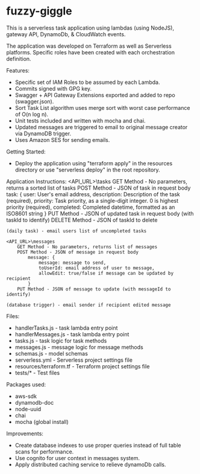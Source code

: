# fuzzy-giggle

This is a serverless task application using lambdas (using NodeJS), gateway API, DynamoDb, & CloudWatch events.  

The application was developed on Terraform as well as Serverless platforms. Specific roles have been created with each orchestration definition. 

Features:
* Specific set of IAM Roles to be assumed by each Lambda.
* Commits signed with GPG key.
* Swagger + API Gateway Extensions exported and added to repo (swagger.json).
* Sort Task List algorithm uses merge sort with worst case performance of O(n log n).
* Unit tests included and written with mocha and chai.
* Updated messages are triggered to email to original message creator via DynamoDB trigger.
* Uses Amazon SES for sending emails.

Getting Started:
* Deploy the application using "terraform apply" in the resources directory or use "serverless deploy" in the root repository. 

Application Instructions:
    <API_URL>\tasks
        GET Method - No parameters, returns a sorted list of tasks
        POST Method - JSON of task in request body 
            task: {
                user: User's email address,
                description: Description of the task (required),
                priority: Task priority, as a single-digit integer. 0 is highest priority (required),
                completed: Completed datetime, formatted as an ISO8601 string
            }
        PUT Method - JSON of updated task in request body (with taskId to identify)
        DELETE Method - JSON of taskId to delete

    (daily task) - email users list of uncompleted tasks
    
    <API_URL>\messages
        GET Method - No parameters, returns list of messages
        POST Method - JSON of message in request body
            message: {
                message: message to send,
                toUserId: email address of user to message,
                allowEdit: true/false if message can be updated by recipient
            }
        PUT Method - JSON of message to update (with messageId to identify)

    (database trigger) - email sender if recipient edited message
        

Files:
* handlerTasks.js           - task lambda entry point
* handlerMessages.js        - task lambda entry point
* tasks.js                  - task logic for task methods
* messages.js               - message logic for message methods
* schemas.js                - model schemas
* serverless.yml            - Serverless project settings file
* resources/terraform.tf    - Terraform project settings file
* tests/*                   - Test files

Packages used:
* aws-sdk
* dynamodb-doc
* node-uuid
* chai
* mocha (global install)

Improvements:
* Create database indexes to use proper queries instead of full table scans for performance.
* Use cognito for user context in messages system.
* Apply distributed caching service to relieve dynamoDb calls.

